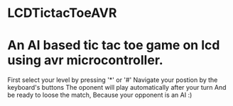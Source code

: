 # LCDTictacToeAVR
<h1>An AI based tic tac toe game on lcd using avr microcontroller.</h1>
</h2> First select your level by pressing '*' or '#' </h2>
</h2> Navigate your postion by the keyboard's buttons</h2>
</h2> The oponent will play automatically after your turn </h2>
</h2> And be ready to loose the match, Because your opponent is an AI :)</h2>
